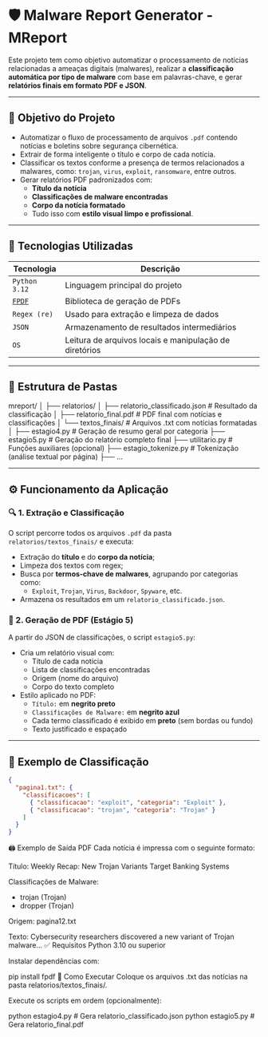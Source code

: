 # 🛡️ Malware Report Generator - MReport

Este projeto tem como objetivo automatizar o processamento de notícias relacionadas a ameaças digitais (malwares), realizar a **classificação automática por tipo de malware** com base em palavras-chave, e gerar **relatórios finais em formato PDF e JSON**.

---

## 📌 Objetivo do Projeto

- Automatizar o fluxo de processamento de arquivos `.pdf` contendo notícias e boletins sobre segurança cibernética.
- Extrair de forma inteligente o título e corpo de cada notícia.
- Classificar os textos conforme a presença de termos relacionados a malwares, como: `trojan`, `virus`, `exploit`, `ransomware`, entre outros.
- Gerar relatórios PDF padronizados com:
  - **Título da notícia**
  - **Classificações de malware encontradas**
  - **Corpo da notícia formatado**
  - Tudo isso com **estilo visual limpo e profissional**.

---

## 🧰 Tecnologias Utilizadas

| Tecnologia | Descrição |
|------------|-----------|
| `Python 3.12` | Linguagem principal do projeto |
| [`FPDF`](https://pyfpdf.github.io/fpdf2/) | Biblioteca de geração de PDFs |
| `Regex (re)` | Usado para extração e limpeza de dados |
| `JSON` | Armazenamento de resultados intermediários |
| `OS` | Leitura de arquivos locais e manipulação de diretórios |

---

## 📁 Estrutura de Pastas

mreport/
│
├── relatorios/
│ ├── relatorio_classificado.json # Resultado da classificação
│ ├── relatorio_final.pdf # PDF final com notícias e classificações
│ └── textos_finais/ # Arquivos .txt com notícias formatadas
│
├── estagio4.py # Geração de resumo geral por categoria
├── estagio5.py # Geração do relatório completo final
├── utilitario.py # Funções auxiliares (opcional)
├── estagio_tokenize.py # Tokenização (análise textual por página)
├── ...

---

## ⚙️ Funcionamento da Aplicação

### 🔍 1. Extração e Classificação

O script percorre todos os arquivos `.pdf` da pasta `relatorios/textos_finais/` e executa:

- Extração do **título** e do **corpo da notícia**;
- Limpeza dos textos com regex;
- Busca por **termos-chave de malwares**, agrupando por categorias como:
  - `Exploit`, `Trojan`, `Virus`, `Backdoor`, `Spyware`, etc.
- Armazena os resultados em um `relatorio_classificado.json`.

### 📝 2. Geração de PDF (Estágio 5)

A partir do JSON de classificações, o script `estagio5.py`:

- Cria um relatório visual com:
  - Título de cada notícia
  - Lista de classificações encontradas
  - Origem (nome do arquivo)
  - Corpo do texto completo
- Estilo aplicado no PDF:
  - `Título:` em **negrito preto**
  - `Classificações de Malware:` em **negrito azul**
  - Cada termo classificado é exibido em **preto** (sem bordas ou fundo)
  - Texto justificado e espaçado

---

## 🧪 Exemplo de Classificação

```json
{
  "pagina1.txt": {
    "classificacoes": [
      { "classificacao": "exploit", "categoria": "Exploit" },
      { "classificacao": "trojan", "categoria": "Trojan" }
    ]
  }
}
````
🖨️ Exemplo de Saída PDF
Cada notícia é impressa com o seguinte formato:

Título: Weekly Recap: New Trojan Variants Target Banking Systems

Classificações de Malware:
- trojan (Trojan)
- dropper (Trojan)

Origem: pagina12.txt

Texto:
Cybersecurity researchers discovered a new variant of Trojan malware...
✅ Requisitos
Python 3.10 ou superior

Instalar dependências com:

pip install fpdf
🚀 Como Executar
Coloque os arquivos .txt das notícias na pasta relatorios/textos_finais/.

Execute os scripts em ordem (opcionalmente):

python estagio4.py        # Gera relatorio_classificado.json
python estagio5.py        # Gera relatorio_final.pdf
